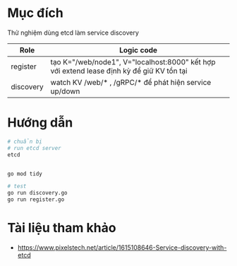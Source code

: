 # Mục đích
Thử nghiệm dùng etcd làm service discovery

| Role | Logic code |
| - | - |
| register | tạo K="/web/node1", V="localhost:8000" kết hợp với extend lease định kỳ để giữ KV tồn tại |
| discovery | watch KV /web/* , /gRPC/* để phát hiện service up/down |
# Hướng dẫn
```bash
# chuẩn bị
# run etcd server
etcd


go mod tidy

# test
go run discovery.go
go run register.go
```

# Tài liệu tham khảo
- https://www.pixelstech.net/article/1615108646-Service-discovery-with-etcd
